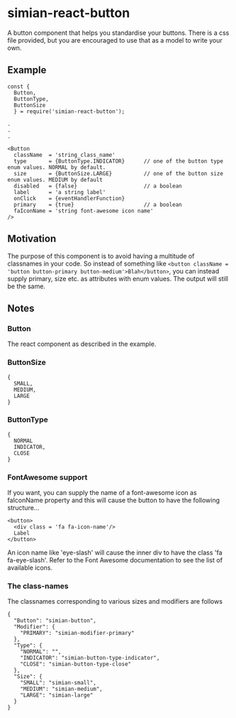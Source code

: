 # simian-react-button
A button component that helps you standardise your buttons. There is a css file provided, but you are encouraged to use that as a model to write your own.


## Example

```
const {
  Button,
  ButtonType,
  ButtonSize
  } = require('simian-react-button');

.
.
.

<Button
  className  = 'string_class_name'
  type       = {ButtonType.INDICATOR}      // one of the button type enum values. NORMAL by default.
  size       = {ButtonSize.LARGE}          // one of the button size enum values. MEDIUM by default
  disabled   = {false}                     // a boolean
  label      = 'a string label'
  onClick    = {eventHandlerFunction}
  primary    = {true}                      // a boolean
  faIconName = 'string font-awesome icon name'
/>

```


## Motivation
The purpose of this component is to avoid having a multitude of classnames in your code. So instead of something like `<button className = 'button button-primary button-medium'>Blah</button>`, you can instead supply primary, size etc. as attributes with enum values. The output will still be the same.


## Notes
### Button
The react component as described in the example.

### ButtonSize
```
{
  SMALL,
  MEDIUM,
  LARGE
}
```

### ButtonType
```
{
  NORMAL
  INDICATOR,
  CLOSE
}
```

### FontAwesome support
If you want, you can supply the name of a font-awesome icon as faIconName property and this will cause the button to have the following structure...
```
<button>
  <div class = 'fa fa-icon-name'/>
  Label
</button>
```
An icon name like 'eye-slash' will cause the inner div to have the class 'fa fa-eye-slash'. Refer to the Font Awesome documentation to see the list of available icons.


### The class-names
The classnames corresponding to various sizes and modifiers are follows
```
{
  "Button": "simian-button",
  "Modifier": {
    "PRIMARY": "simian-modifier-primary"
  },
  "Type": {
    "NORMAL": "",
    "INDICATOR": "simian-button-type-indicator",
    "CLOSE": "simian-button-type-close"
  },
  "Size": {
    "SMALL": "simian-small",
    "MEDIUM": "simian-medium",
    "LARGE": "simian-large"
  }
}
```
